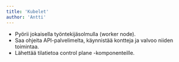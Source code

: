 ```yaml
---
title: 'Kubelet'
author: 'Antti'
---
```


- Pyörii jokaisella työntekijäsolmulla (worker node).  
- Saa ohjeita API-palvelimelta, käynnistää kontteja ja valvoo niiden toimintaa.  
- Lähettää tilatietoa control plane -komponenteille.